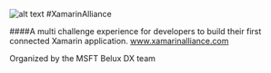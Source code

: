 ![alt text](https://github.com/msdxbelux/XamarinAlliance/blob/master/covr.png "Logo Title Text 1")
\#XamarinAlliance

####A multi challenge experience for developers to build their first connected Xamarin application.
www.xamarinalliance.com

Organized by the MSFT Belux DX team
